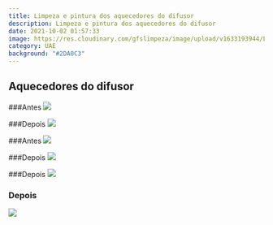 ```yaml
---
title: Limpeza e pintura dos aquecedores do difusor
description: Limpeza e pintura dos aquecedores do difusor
date: 2021-10-02 01:57:33
image: https://res.cloudinary.com/gfslimpeza/image/upload/v1633193944/Limpeza%20UAE/continua%C3%A7%C3%A3o%20tubula%C3%A7%C3%B5es/aquecedores%20/2dcbd9f6-d5e0-471c-999b-a592a4fe3188_egdbfw.jpg
category: UAE
background: "#2DA0C3"
---
```

## Aquecedores do difusor

###Antes
![](https://res.cloudinary.com/gfslimpeza/image/upload/v1633193944/Limpeza%20UAE/continua%C3%A7%C3%A3o%20tubula%C3%A7%C3%B5es/aquecedores%20/93970d84-7783-4936-b03b-da99e732f369_lrwulo.jpg)

###Depois
![](https://res.cloudinary.com/gfslimpeza/image/upload/v1633193944/Limpeza%20UAE/continua%C3%A7%C3%A3o%20tubula%C3%A7%C3%B5es/aquecedores%20/2dcbd9f6-d5e0-471c-999b-a592a4fe3188_egdbfw.jpg)

###Antes
![](https://res.cloudinary.com/gfslimpeza/image/upload/v1633193944/Limpeza%20UAE/continua%C3%A7%C3%A3o%20tubula%C3%A7%C3%B5es/aquecedores%20/9736e533-6251-4f29-ab8d-1538a6538053_yfe9sg.jpg)

###Depois
![](https://res.cloudinary.com/gfslimpeza/image/upload/v1633194092/Limpeza%20UAE/continua%C3%A7%C3%A3o%20tubula%C3%A7%C3%B5es/aquecedores%20/d84b393c-e96e-40de-9c35-f2121e0ae96e_z4wqop.jpg)

###Depois
![](https://res.cloudinary.com/gfslimpeza/image/upload/v1633194269/Limpeza%20UAE/continua%C3%A7%C3%A3o%20tubula%C3%A7%C3%B5es/aquecedores%20/83c0af88-3414-4299-9d25-10f26851f0c1_tpwlw8.jpg)

### Depois
![](https://res.cloudinary.com/gfslimpeza/image/upload/v1633194500/Limpeza%20UAE/guardacorpo/parte%201/299276f1-0518-4beb-af5a-7a28bd44c0f4_fzfnhf.jpg)




